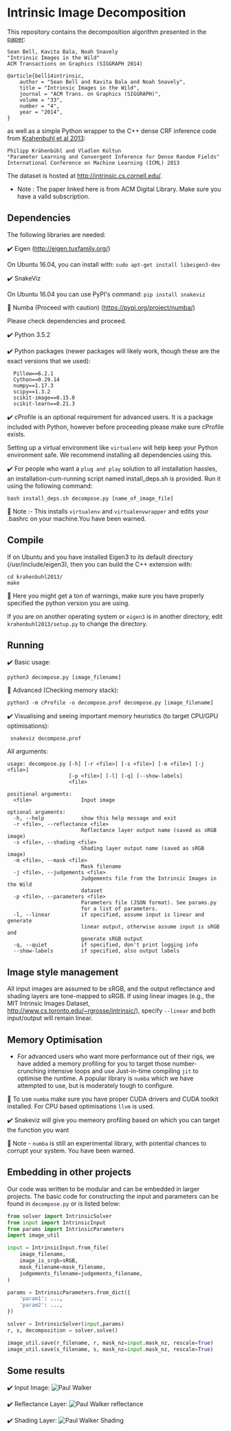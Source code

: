 Intrinsic Image Decomposition
=============================

This repository contains the decomposition algorithm presented in the [paper](https://dl.acm.org/citation.cfm?id=2601206):

	Sean Bell, Kavita Bala, Noah Snavely
	"Intrinsic Images in the Wild"
	ACM Transactions on Graphics (SIGGRAPH 2014)

	@article{bell14intrinsic,
		author = "Sean Bell and Kavita Bala and Noah Snavely",
		title = "Intrinsic Images in the Wild",
		journal = "ACM Trans. on Graphics (SIGGRAPH)",
		volume = "33",
		number = "4",
		year = "2014",
	}
as well as a simple Python wrapper to the C++ dense CRF inference code from [Krahenbuhl et al 2013](http://graphics.stanford.edu/projects/drf/):

	Philipp Krähenbühl and Vladlen Koltun
    "Parameter Learning and Convergent Inference for Dense Random Fields"
    International Conference on Machine Learning (ICML) 2013

The dataset is hosted at http://intrinsic.cs.cornell.edu/.
- Note : The paper linked here is from ACM Digital Library. Make sure you have a valid subscription.

Dependencies
------------

The following libraries are needed:

:heavy_check_mark: Eigen (http://eigen.tuxfamily.org/) 

On Ubuntu 16.04, you can install with: `sudo apt-get install libeigen3-dev`

:heavy_check_mark: SnakeViz 

On Ubuntu 16.04 you can use PyPI's command: `pip install snakeviz`

:rotating_light: Numba (Proceed with caution) (https://pypi.org/project/numba/) 

Please check dependencies and proceed.

:heavy_check_mark: Python 3.5.2

:heavy_check_mark: Python packages (newer packages will likely work, though these are the exact versions that we used):

      Pillow==6.2.1
      Cython==0.29.14
      numpy==1.17.3
      scipy==1.3.2
      scikit-image==0.15.0
      scikit-learn==0.21.3
      
:heavy_check_mark: cProfile is an optional requirement for advanced users. It is a package included with Python, however before proceeding please make sure cProfile exists.
 
 Setting up a virtual environment like `virtualenv`  will help keep your Python environment safe. We recommend installing all dependencies using this.
 
:heavy_check_mark: For people who want a `plug and play` solution to all installation hassles, an installation-cum-running script named install_deps.sh is provided. Run it using the following command:

    bash install_deps.sh decompose.py [name_of_image_file]

:rotating_light: Note :- This installs `virtualenv` and `virtualenvwrapper` and edits your .bashrc on your machine.You have been warned.

Compile
-------

If on Ubuntu and you have installed Eigen3 to its default directory (/usr/include/eigen3), then you can build the C++ extension with:

    cd krahenbuhl2013/
    make

:rotating_light: Here you might get a ton of warnings, make sure you have properly specified the python version you are using.

If you are on another operating system or `eigen3` is in another directory, edit `krahenbuhl2013/setup.py` to change the directory.


Running
-------

:heavy_check_mark: Basic usage:

    python3 decompose.py [image_filename]

:rotating_light: Advanced (Checking memory stack):

    python3 -m cProfile -o decompose.prof decompose.py [image_filename]

:heavy_check_mark: Visualising and seeing important memory heuristics (to target CPU/GPU optimisations):

     snakeviz decompose.prof

All arguments:

    usage: decompose.py [-h] [-r <file>] [-s <file>] [-m <file>] [-j <file>]
                        [-p <file>] [-l] [-q] [--show-labels]
                        <file>

    positional arguments:
      <file>                Input image

    optional arguments:
      -h, --help            show this help message and exit
      -r <file>, --reflectance <file>
                            Reflectance layer output name (saved as sRGB image)
      -s <file>, --shading <file>
                            Shading layer output name (saved as sRGB image)
      -m <file>, --mask <file>
                            Mask filename
      -j <file>, --judgements <file>
                            Judgements file from the Intrinsic Images in the Wild
                            dataset
      -p <file>, --parameters <file>
                            Parameters file (JSON format). See params.py
                            for a list of parameters.
      -l, --linear          if specified, assume input is linear and generate
                            linear output, otherwise assume input is sRGB and
                            generate sRGB output
      -q, --quiet           if specified, don't print logging info
      --show-labels         if specified, also output labels


Image style management
-----------------------

All input images are assumed to be sRGB, and the output reflectance and shading layers are tone-mapped to sRGB.  If using linear images (e.g., the MIT Intrinsic Images Dataset, http://www.cs.toronto.edu/~rgrosse/intrinsic/), specify `--linear` and both input/output will remain linear.

Memory Optimisation
-----------------------

- For advanced users who want more performance out of their rigs, we have added a memory profiling for you to target those number-crunching intensive loops and use Just-in-time compiling `jit` to optimise the runtime. A popular library is `numba` which we have attempted to use, but is moderately tough to configure.

:rotating_light: To use `numba` make sure you have proper CUDA drivers and CUDA toolkit installed. For CPU based optimisations `llvm` is used.

:heavy_check_mark: Snakeviz will give you memeory profiling based on which you can target the function you want

:rotating_light: Note - `numba` is still an experimental library, with potential chances to corrupt your system. You have been warned.

Embedding in other projects
---------------------------

Our code was written to be modular and can be embedded in larger projects. The basic code for constructing the input and parameters can be found in `decompose.py` or is listed below:

```python
from solver import IntrinsicSolver
from input import IntrinsicInput
from params import IntrinsicParameters
import image_util

input = IntrinsicInput.from_file(
	image_filename,
	image_is_srgb=sRGB,
	mask_filename=mask_filename,
	judgements_filename=judgements_filename,
)

params = IntrinsicParameters.from_dict({
	'param1': ...,
	'param2': ...,
})

solver = IntrinsicSolver(input,params)
r, s, decomposition = solver.solve()

image_util.save(r_filename, r, mask_nz=input.mask_nz, rescale=True)
image_util.save(s_filename, s, mask_nz=input.mask_nz, rescale=True)
```

Some results
---------------------------------
:heavy_check_mark: Input Image:
![Paul Walker](https://github.com/DefUs3r/Intrinsic-Image-Decomposition/blob/master/samples/89e1aca9c871a9cd785c918c70fafc6f.jpg)

:heavy_check_mark: Reflectance Layer:
![Paul Walker reflectance](https://github.com/DefUs3r/Intrinsic-Image-Decomposition/blob/master/samples/89e1aca9c871a9cd785c918c70fafc6f-r.png)

:heavy_check_mark: Shading Layer:
![Paul Walker Shading](https://github.com/DefUs3r/Intrinsic-Image-Decomposition/blob/master/samples/89e1aca9c871a9cd785c918c70fafc6f-s.png)
